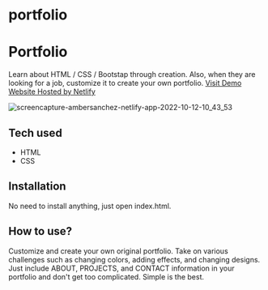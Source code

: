 # portfolio

# Portfolio

Learn about HTML / CSS / Bootstap through creation. Also, when they are looking for a job, customize it to create your own portfolio.
[Visit Demo Website Hosted by Netlify](https://ambersanchez.netlify.app/)

![screencapture-ambersanchez-netlify-app-2022-10-12-10_43_53](https://user-images.githubusercontent.com/104404765/195412244-873d3e11-fcf2-4d27-9a47-d230343dcef0.png)





## Tech used

- HTML
- CSS

## Installation

No need to install anything, just open index.html.

## How to use?

Customize and create your own original portfolio. Take on various challenges such as changing colors, adding effects, and changing designs. Just include ABOUT, PROJECTS, and CONTACT information in your portfolio and don't get too complicated. Simple is the best.
